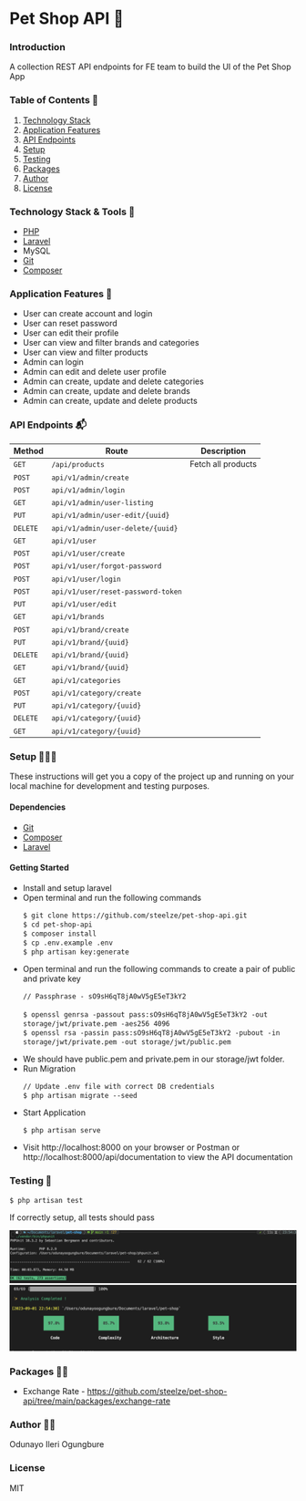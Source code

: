 # Pet Shop API 🐶

### Introduction
A collection REST API endpoints for FE team to build the UI of the Pet Shop App

### Table of Contents 📖
1. <a href="#technology-stack">Technology Stack</a>
2. <a href="#application-features">Application Features</a>
3. <a href="#api-endpoints">API Endpoints</a>
4. <a href="#setup">Setup</a>
5. <a href="#testing">Testing</a>
6. <a href="#author">Packages</a>
7. <a href="#author">Author</a>
8. <a href="#license">License</a>


### Technology Stack & Tools 🧰
  - [PHP](https://www.php.net/)
  - [Laravel](https://laravel.com/)
  - MySQL
  - [Git](https://git-scm.com/) 
  - [Composer](https://getcomposer.org/) 

### Application Features 📑
* User can create account and login
* User can reset password
* User can edit their profile
* User can view and filter brands and categories
* User can view and filter products
* Admin can login
* Admin can edit and delete user profile
* Admin can create, update and delete categories
* Admin can create, update and delete brands
* Admin can create, update and delete products

### API Endpoints 📬
Method | Route | Description
--- | --- | ---
`GET` | `/api/products` | Fetch all products
`POST` | `api/v1/admin/create` |
`POST` | `api/v1/admin/login` |
`GET` | `api/v1/admin/user-listing` |
`PUT` | `api/v1/admin/user-edit/{uuid}` |
`DELETE` | `api/v1/admin/user-delete/{uuid}` |
`GET` | `api/v1/user` |
`POST` | `api/v1/user/create` |
`POST` | `api/v1/user/forgot-password` |
`POST` | `api/v1/user/login` |
`POST` | `api/v1/user/reset-password-token` |
`PUT` | `api/v1/user/edit` |
`GET`  | `api/v1/brands` |
`POST` | `api/v1/brand/create` |
`PUT` | `api/v1/brand/{uuid}` |
`DELETE` | `api/v1/brand/{uuid}` |
`GET` | `api/v1/brand/{uuid}` |
`GET` | `api/v1/categories` |
`POST` | `api/v1/category/create` |
`PUT` | `api/v1/category/{uuid}` |
`DELETE` | `api/v1/category/{uuid}` |
`GET` | `api/v1/category/{uuid}` |

### Setup 👨🏾‍💻
These instructions will get you a copy of the project up and running on your local machine for development and testing purposes.

  #### Dependencies
  - [Git](https://git-scm.com/) 
  - [Composer](https://getcomposer.org/)  
  - [Laravel](https://laravel.com/)
  #### Getting Started
  - Install and setup laravel
  - Open terminal and run the following commands
    ```
    $ git clone https://github.com/steelze/pet-shop-api.git
    $ cd pet-shop-api
    $ composer install
    $ cp .env.example .env
    $ php artisan key:generate
    ```
  - Open terminal and run the following commands
    to create a pair of public and private key
    ```
    // Passphrase - sO9sH6qT8jA0wV5gE5eT3kY2

    $ openssl genrsa -passout pass:sO9sH6qT8jA0wV5gE5eT3kY2 -out storage/jwt/private.pem -aes256 4096
    $ openssl rsa -passin pass:sO9sH6qT8jA0wV5gE5eT3kY2 -pubout -in storage/jwt/private.pem -out storage/jwt/public.pem
    ```
  - We should have public.pem and private.pem in our storage/jwt folder.
  - Run Migration
    ```
    // Update .env file with correct DB credentials
    $ php artisan migrate --seed
    ```
  - Start Application
    ```
    $ php artisan serve
    ```
  - Visit http://localhost:8000 on your browser or Postman or http://localhost:8000/api/documentation to view the API documentation

### Testing 🧪
  ```
  $ php artisan test
  ```
  If correctly setup, all tests should pass

  ![Alt text](/public/tests.png "Test cases")
  ![Alt text](/public/insights.png "PHP insight")
  
### Packages ✍🏾
- Exchange Rate - https://github.com/steelze/pet-shop-api/tree/main/packages/exchange-rate
  
### Author ✍🏾
Odunayo Ileri Ogungbure

### License 
MIT
